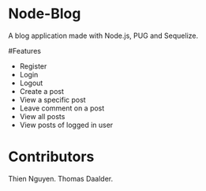 # Node-Blog
A blog application made with Node.js, PUG and Sequelize.

#Features
* Register
* Login
* Logout
* Create a post
* View a specific post
* Leave comment on a post
* View all posts
* View posts of logged in user

# Contributors
Thien Nguyen. Thomas Daalder.
